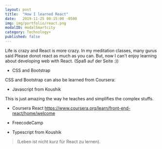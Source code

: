 ```yaml
---
layout: post
title:  "How I learned React"
date:   2019-11-25 00:15:00 -0500
img: img/portfolio/react.png
modalID: modalSmartcity
category: Technology+
published: false
---
```


Life is crazy and React is more crazy. In my meditation classes, many gurus said Please donot react as much as you can. 
But, now I can't enjoy learning about developing web with React. (Spaß auf der Seite :))

- CSS and Bootstrap
<p align="left">
CSS and Bootstrap can also be learned from Coursera: </p>

- Javascript from Koushik
<p align="left"> This is just amazing the way he teaches and simplifies the complex stuffs. </p>

- Coursera React
https://www.coursera.org/learn/front-end-react/home/welcome

- FreecodeCamp

- Typescript from Koushik

>(Leben ist nicht kurz für React zu lernen). 




